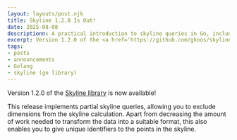 ```yaml
---
layout: layouts/post.njk
title: Skyline 1.2.0 Is Out!
date: 2025-08-08
descriptionn: A practical introduction to skyline queries in Go, including a command line tool for skyline calculations.
excerpt: Version 1.2.0 of the <a href='https://github.com/gkoos/skyline'>Skyline library</a> is now available!
tags:
- posts
- announcements
- Golang
- skyline (go library)
---
```

Version 1.2.0 of the [Skyline library](https://github.com/gkoos/skyline) is now available! 

This release implements partial skyline queries, allowing you to exclude dimensions from the skyline calculation. Apart from decreasing the amount of work needed to transform the data into a suitable format, this also enables you to give unique identifiers to the points in the skyline.